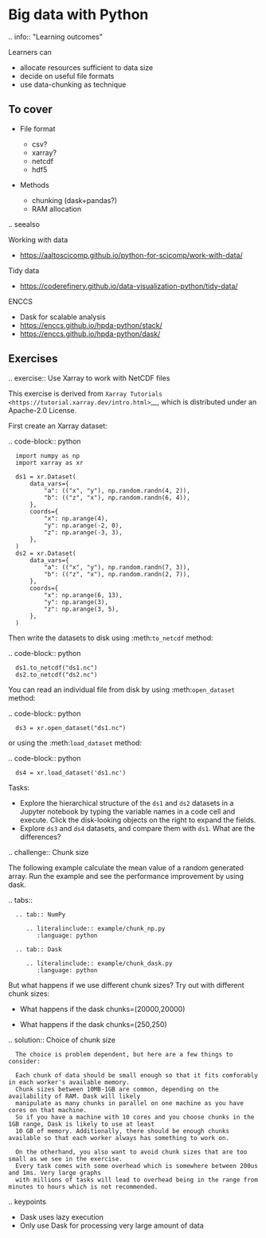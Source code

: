# Big data with Python

.. info:: "Learning outcomes"

   Learners can

   - allocate resources sufficient to data size
   - decide on useful file formats
   - use data-chunking as technique

## To cover

- File format
  - csv?
  - xarray?
  - netcdf
  - hdf5
 
- Methods
   - chunking (dask+pandas?)
   - RAM allocation 

.. seealso

   Working with data

   - https://aaltoscicomp.github.io/python-for-scicomp/work-with-data/
   
   Tidy data

   - https://coderefinery.github.io/data-visualization-python/tidy-data/
   
   ENCCS
   - Dask for scalable analysis
   - https://enccs.github.io/hpda-python/stack/
   - https://enccs.github.io/hpda-python/dask/ 


## Exercises   

.. exercise:: Use Xarray to work with NetCDF files

   This exercise is derived from `Xarray Tutorials <https://tutorial.xarray.dev/intro.html>`__,
   which is distributed under an Apache-2.0 License.

   First create an Xarray dataset: 

   .. code-block:: python

      import numpy as np
      import xarray as xr

      ds1 = xr.Dataset(
          data_vars={
              "a": (("x", "y"), np.random.randn(4, 2)),
              "b": (("z", "x"), np.random.randn(6, 4)),
          },
          coords={
              "x": np.arange(4),
              "y": np.arange(-2, 0),
              "z": np.arange(-3, 3),
          },
      )
      ds2 = xr.Dataset(
          data_vars={
              "a": (("x", "y"), np.random.randn(7, 3)),
              "b": (("z", "x"), np.random.randn(2, 7)),
          },
          coords={
              "x": np.arange(6, 13),
              "y": np.arange(3),
              "z": np.arange(3, 5),
          },
      )

   Then write the datasets to disk using :meth:`to_netcdf` method:

   .. code-block:: python

      ds1.to_netcdf("ds1.nc")
      ds2.to_netcdf("ds2.nc")

   You can read an individual file from disk by using :meth:`open_dataset` method:

   .. code-block:: python

      ds3 = xr.open_dataset("ds1.nc")

   or using the :meth:`load_dataset` method:

   .. code-block:: python

      ds4 = xr.load_dataset('ds1.nc')

   Tasks:

   - Explore the hierarchical structure of the ``ds1`` and ``ds2`` datasets in a Jupyter notebook by typing the 
     variable names in a code cell and execute. Click the disk-looking objects on the right to expand the fields.
   - Explore ``ds3`` and ``ds4`` datasets, and compare them with ``ds1``. What are the differences?

.. challenge:: Chunk size

   The following example calculate the mean value of a random generated array. 
   Run the example and see the performance improvement by using dask.

   .. tabs::

      .. tab:: NumPy

         .. literalinclude:: example/chunk_np.py
            :language: python

      .. tab:: Dask

         .. literalinclude:: example/chunk_dask.py
            :language: python


   But what happens if we use different chunk sizes?
   Try out with different chunk sizes:
   
   - What happens if the dask chunks=(20000,20000)
   
   - What happens if the dask chunks=(250,250)


   .. solution:: Choice of chunk size

      The choice is problem dependent, but here are a few things to consider:

      Each chunk of data should be small enough so that it fits comforably in each worker's available memory. 
      Chunk sizes between 10MB-1GB are common, depending on the availability of RAM. Dask will likely 
      manipulate as many chunks in parallel on one machine as you have cores on that machine. 
      So if you have a machine with 10 cores and you choose chunks in the 1GB range, Dask is likely to use at least 
      10 GB of memory. Additionally, there should be enough chunks available so that each worker always has something to work on.

      On the otherhand, you also want to avoid chunk sizes that are too small as we see in the exercise.
      Every task comes with some overhead which is somewhere between 200us and 1ms. Very large graphs 
      with millions of tasks will lead to overhead being in the range from minutes to hours which is not recommended.

.. keypoints

   - Dask uses lazy execution
   - Only use Dask for processing very large amount of data

